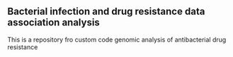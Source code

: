 ## Bacterial infection and drug resistance data association analysis
This is a repository fro custom code genomic analysis of antibacterial drug resistance

